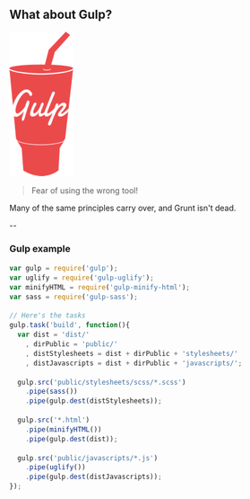 ## What about Gulp?

![Gulp Logo](img/gulp.png)

> Fear of using the wrong tool!<!-- .element: class="fragment" data-index="0" -->

Many of the same principles carry over, and Grunt isn't dead. <!-- .element: class="fragment" data-index="1" -->


--

### Gulp example

```js
var gulp = require('gulp');
var uglify = require('gulp-uglify');
var minifyHTML = require('gulp-minify-html');
var sass = require('gulp-sass');

// Here's the tasks
gulp.task('build', function(){
  var dist = 'dist/'
    , dirPublic = 'public/'
    , distStylesheets = dist + dirPublic + 'stylesheets/'
    , distJavascripts = dist + dirPublic + 'javascripts/';

  gulp.src('public/stylesheets/scss/*.scss')
    .pipe(sass())
    .pipe(gulp.dest(distStylesheets));

  gulp.src('*.html')
    .pipe(minifyHTML())
    .pipe(gulp.dest(dist));

  gulp.src('public/javascripts/*.js')
    .pipe(uglify())
    .pipe(gulp.dest(distJavascripts));
});

```
